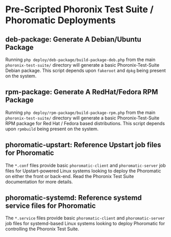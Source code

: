 # Pre-Scripted Phoronix Test Suite / Phoromatic Deployments

## deb-package: Generate A Debian/Ubuntu Package

Running `php deploy/deb-package/build-package-deb.php` from the main `phoronix-test-suite/` directory will generate a basic Phoronix-Test-Suite Debian package. This script depends upon `fakeroot` and `dpkg` being present on the system.

## rpm-package: Generate A RedHat/Fedora RPM Package

Running `php deploy/rpm-package/build-package-rpm.php` from the main `phoronix-test-suite/` directory will generate a basic Phoronix-Test-Suite RPM package for Red Hat / Fedora based distributions. This script depends upon `rpmbuild` being present on the system.

## phoromatic-upstart: Reference Upstart job files for Phoromatic

The `*.conf` files provide basic `phoromatic-client` and `phoromatic-server` job files for Upstart-powered Linux systems looking to deploy the Phoromatic on either the front or back-end. Read the Phoronix Test Suite documentation for more details.

## phoromatic-systemd: Reference systemd service files for Phoromatic

The `*.service` files provide basic `phoromatic-client` and `phoromatic-server` job files for systemd-based Linux systems looking to deploy Phoromatic for controlling the Phoronix Test Suite.

